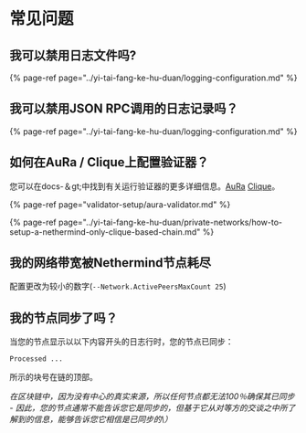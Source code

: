 # 常见问题

## 我可以禁用日志文件吗?

{% page-ref page="../yi-tai-fang-ke-hu-duan/logging-configuration.md" %}

## 我可以禁用JSON RPC调用的日志记录吗？

{% page-ref page="../yi-tai-fang-ke-hu-duan/logging-configuration.md" %}

## 如何在AuRa / Clique上配置验证器？

您可以在docs-＆gt;中找到有关运行验证器的更多详细信息。[AuRa](https://docs.nethermind.io/nethermind/guides-and-helpers/validator-setup/aura-validator) [Clique](https://docs.nethermind.io/nethermind/ethereum-client/private-networks/how-to-setup-a-nethermind-only-clique-based-chain)。

{% page-ref page="validator-setup/aura-validator.md" %}

{% page-ref page="../yi-tai-fang-ke-hu-duan/private-networks/how-to-setup-a-nethermind-only-clique-based-chain.md" %}

## 我的网络带宽被Nethermind节点耗尽

配置更改为较小的数字\(`--Network.ActivePeersMaxCount 25`\)

## 我的节点同步了吗？

当您的节点显示以以下内容开头的日志行时，您的节点已同步：

`Processed ...`

所示的块号在链的顶部。

_在区块链中，因为没有中心的真实来源，所以任何节点都无法100％确保其已同步 - 因此，您的节点通常不能告诉您它是同步的，但基于它从对等方的交谈之中所了解到的信息，能够告诉您它相信是已同步的\）_

